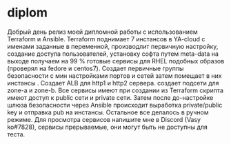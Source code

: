 # diplom
Добрый день релиз моей дипломной работы с использованием Terraform и Ansible.
Terraform поднимает 7 инстансов в YA-cloud c именами заданные в переменной, производлит первичную настройку, создание доступа пользователей, установку софта путем meta-data
на выходе получаем на 99 % готовые сервисы для RHEL подобных образов (проверял на fedore и centos7).
Создает первичные  группы безопасности с мин настройками портов и сетей затем помещает в них инстансы . 
Создает ALB для http1 и http2 сервера.
создает подсети для zone-a и zone-b.
Все сервисы имеют при создании из Terraform скрипта имеют доступ к public сети и private сети. Затем после до-настройке шлюза безопасности через  Ansible
происходит выработка private/public key и отправка pub на инстансы. Остальное все делалось в ручном режиме.
Для просмотра сервисов напишите мне в Discord (Vasy ko#7828), сервисы прерываемые, они могут быть не доступны для теста.
